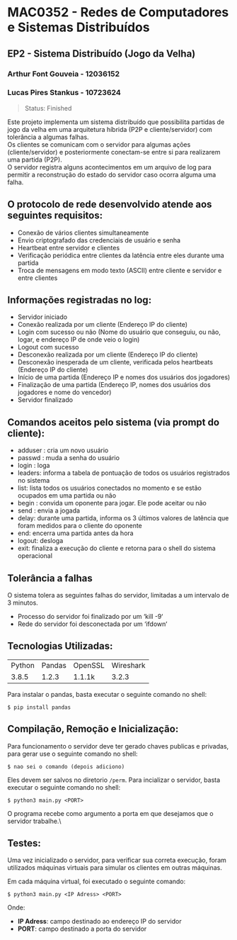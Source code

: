 # MAC0352 - Redes de  Computadores e Sistemas Distribuídos
## EP2 - Sistema Distribuído (Jogo da Velha)
### Arthur Font Gouveia - 12036152
### Lucas Pires Stankus - 10723624
> Status: Finished

Este projeto implementa um sistema distribuído que possibilita partidas de jogo da velha em uma arquitetura híbrida (P2P e cliente/servidor) com tolerância a algumas falhas.\
Os clientes se comunicam com o servidor para algumas ações (cliente/servidor) e posteriormente conectam-se entre si para realizarem uma partida (P2P).\
O servidor registra alguns acontecimentos em um arquivo de log para permitir a reconstrução do estado do servidor caso ocorra alguma uma falha.

## O protocolo de rede desenvolvido atende aos seguintes requisitos:
+ Conexão de vários clientes simultaneamente
+ Envio criptografado das credenciais de usuário e senha
+ Heartbeat entre servidor e clientes
+ Verificação periódica entre clientes da latência entre eles durante uma partida
+ Troca de mensagens em modo texto (ASCII) entre cliente e servidor e entre clientes

## Informações registradas no log:
* Servidor iniciado
* Conexão realizada por um cliente (Endereço IP do cliente)
* Login com sucesso ou não (Nome do usuário que conseguiu, ou não, logar, e endereço IP de onde veio o login)
* Logout com sucesso
* Desconexão realizada por um cliente (Endereço IP do cliente)
* Desconexão inesperada de um cliente, verificada pelos heartbeats (Endereço IP do cliente)
* Início de uma partida (Endereço IP e nomes dos usuários dos jogadores)
* Finalização de uma partida (Endereço IP, nomes dos usuários dos jogadores e nome do vencedor)
* Servidor finalizado

## Comandos aceitos pelo sistema (via prompt do cliente):
* adduser <usuario> <senha>: cria um novo usuário
* passwd <senha antiga> <senha nova>: muda a senha do usuário
* login <usuario> <senha>: loga
* leaders: informa a tabela de pontuação de todos os usuários registrados no sistema
* list: lista todos os usuários conectados no momento e se estão ocupados em uma partida ou não
* begin <oponente>: convida um oponente para jogar. Ele pode aceitar ou não
* send <linha> <coluna>: envia a jogada
* delay: durante uma partida, informa os 3 últimos valores de latência que foram medidos para o
cliente do oponente
* end: encerra uma partida antes da hora
* logout: desloga
* exit: finaliza a execução do cliente e retorna para o shell do sistema operacional

## Tolerância a falhas
O sistema tolera as seguintes falhas do servidor, limitadas a um intervalo de 3 minutos.
* Processo do servidor foi finalizado por um ‘kill -9‘
* Rede do servidor foi desconectada por um ‘ifdown‘

## Tecnologias Utilizadas:

<table>
  <tr>
    <td>Python</td>
    <td>Pandas</td>
    <td>OpenSSL</td>
    <td>Wireshark</td>
  </tr>
  <tr>
    <td>3.8.5</td>
    <td>1.2.3</td>
    <td>1.1.1k</td>
    <td>3.2.3</td>
  </tr>
</table>

Para instalar o pandas, basta executar o seguinte comando no shell:
```
$ pip install pandas
```
## Compilação, Remoção e Inicialização:
Para funcionamento o servidor deve ter gerado chaves publicas e privadas, para gerar use o seguinte comando no shell:
```
$ nao sei o comando (depois adiciono)
```
Eles devem ser salvos no diretorio `/perm`.
Para incializar o servidor, basta executar o seguinte comando no shell:
```
$ python3 main.py <PORT>
```
O programa recebe como argumento a porta em que desejamos que o servidor trabalhe.\

## Testes:
Uma vez inicializado o servidor, para verificar sua correta execução, foram utilizados máquinas virtuais para simular os clientes em outras máquinas.

Em cada máquina virtual, foi executado o seguinte comando:

```
$ python3 main.py <IP Adress> <PORT>
```
Onde:
+ **IP Adress**: campo destinado ao endereço IP do servidor
+ **PORT**: campo destinado a porta do servidor
